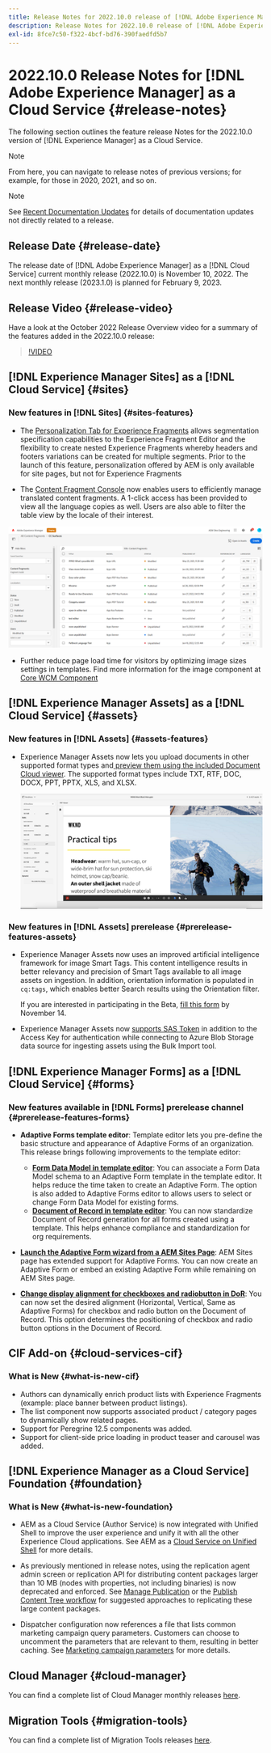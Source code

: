 ```yaml
---
title: Release Notes for 2022.10.0 release of [!DNL Adobe Experience Manager] as a Cloud Service.
description: Release Notes for 2022.10.0 release of [!DNL Adobe Experience Manager] as a Cloud Service.
exl-id: 8fce7c50-f322-4bcf-bd76-390faedfd5b7
---
```

# 2022.10.0 Release Notes for [!DNL Adobe Experience Manager] as a Cloud Service {#release-notes}

The following section outlines the feature release Notes for the 2022.10.0 version of [!DNL Experience Manager] as a Cloud Service.

>[!NOTE]
>
>From here, you can navigate to release notes of previous versions; for example, for those in 2020, 2021, and so on.

>[!NOTE]
>
>See [Recent Documentation Updates](https://experienceleague.adobe.com/docs/experience-manager-release-information/aem-release-updates/doc-updates/documentation-updates.html) for details of documentation updates not directly related to a release.

## Release Date {#release-date}

The release date of [!DNL Adobe Experience Manager] as a [!DNL Cloud Service] current monthly release (2022.10.0) is November 10, 2022. The next monthly release (2023.1.0) is planned for February 9, 2023.

## Release Video {#release-video}

Have a look at the October 2022 Release Overview video for a summary of the features added in the 2022.10.0 release:

>[!VIDEO](https://video.tv.adobe.com/v/3409801/?quality=12)

## [!DNL Experience Manager Sites] as a [!DNL Cloud Service] {#sites}


### New features in [!DNL Sites] {#sites-features}
 
* The [Personalization Tab for Experience Fragments](/help/sites-cloud/authoring/fundamentals/experience-fragments.md#personalization-experience-fragment) allows segmentation specification capabilities to the Experience Fragment Editor and the flexibility to create nested Experience Fragments whereby headers and footers variations can be created for multiple segments. Prior to the launch of this feature, personalization offered by AEM is only available for site pages, but not for Experience Fragments

* The [Content Fragment Console](/help/sites-cloud/administering/content-fragments/managing.md#content-fragments-console) now enables users to efficiently manage translated content fragments. A 1-click access has been provided to view all the language copies as well. Users are also able to filter the table view by the locale of their interest.

![Content Fragments Languages](/help/release-notes/assets/cfconsole-languages.png)

* Further reduce page load time for visitors by optimizing image sizes settings in templates. Find more information for the image component at [Core WCM Component](https://github.com/adobe/aem-core-wcm-components)

## [!DNL Experience Manager Assets] as a [!DNL Cloud Service] {#assets}

### New features in [!DNL Assets] {#assets-features}

* Experience Manager Assets now lets you upload documents in other supported format types and[ preview them using the included Document Cloud viewer](/help/assets/manage-pdf-documents.md). The supported format types include TXT, RTF, DOC, DOCX, PPT, PPTX, XLS, and XLSX.

  ![PDF rendition for other formats](/help/release-notes/assets/multi-page-other-formats.png)


### New features in [!DNL Assets] prerelease {#prerelease-features-assets}

* Experience Manager Assets now uses an improved artificial intelligence framework for image Smart Tags. This content intelligence results in better relevancy and precision of Smart Tags available to all image assets on ingestion. In addition, orientation information is populated in `cq:tags`, which enables better Search results using the Orientation filter.

   If you are interested in participating in the Beta, [fill this form](https://forms.office.com/pages/responsepage.aspx?id=Wht7-jR7h0OUrtLBeN7O4epXZrTVKKdJkUiHeolccf9UNEwyNEpHVEFaODdBNFZQSlFDREZQOVRRTy4u) by November 14.

* Experience Manager Assets now [supports SAS Token](/help/assets/add-assets.md#asset-bulk-ingestor) in addition to the Access Key for authentication while connecting to Azure Blob Storage data source for ingesting assets using the Bulk Import tool.

## [!DNL Experience Manager Forms] as a [!DNL Cloud Service] {#forms}

### New features available in [!DNL Forms] prerelease channel {#prerelease-features-forms}

* **Adaptive Forms template editor**: Template editor lets you pre-define the basic structure and appearance of Adaptive Forms of an organization. This release brings following improvements to the template editor:
  * **[Form Data Model in template editor](/help/forms/creating-adaptive-form.md#edit-form-model-properties-of-an-adaptive-form-edit-form-model)**: You can associate a Form Data Model schema to an Adaptive Form template in the template editor. It helps reduce the time taken to create an Adaptive Form. The option is also added to Adaptive Forms editor to allows users to select or change Form Data Model for existing forms.
  * **[Document of Record in template editor](/help/forms/generate-document-of-record-for-non-xfa-based-adaptive-forms.md#document-of-record-support-in-adaptive-form-editor-dor-support-in-adaptiveform)**: You can now standardize Document of Record generation for all forms created using a template. This helps enhance compliance and standardization for org requirements.

* **[Launch the Adaptive Form wizard from a AEM Sites Page](/help/forms/embed-adaptive-form-aem-sites.md)**: AEM Sites page has extended support for Adaptive Forms. You can now create an Adaptive Form or embed an existing Adaptive Form while remaining on AEM Sites page. 
* **[Change display alignment for checkboxes and radiobutton in DoR](/help/forms/generate-document-of-record-for-non-xfa-based-adaptive-forms.md#customize-the-branding-information-in-document-of-record-customize-the-branding-information-in-document-of-record)**: You can now set the desired alignment (Horizontal, Vertical, Same as Adaptive Forms) for checkbox and radio button on the Document of Record. This option determines the positioning of checkbox and radio button options in the Document of Record. 

## CIF Add-on {#cloud-services-cif}

### What is New {#what-is-new-cif}

* Authors can dynamically enrich product lists with Experience Fragments (example: place banner between product listings).
* The list component now supports associated product / category pages to dynamically show related pages.
* Support for Peregrine 12.5 components was added.
* Support for client-side price loading in product teaser and carousel was added.

## [!DNL Experience Manager as a Cloud Service] Foundation {#foundation}

### What is New {#what-is-new-foundation}

* AEM as a Cloud Service (Author Service) is now integrated with Unified Shell to improve the user experience and unify it with all the other Experience Cloud applications. See AEM as a [Cloud Service on Unified Shell](/help/overview/aem-cloud-service-on-unified-shell.md) for more details.

* As previously mentioned in release notes, using the replication agent admin screen or replication API for distributing content packages larger than 10 MB (nodes with properties, not including binaries) is now deprecated and enforced. See [Manage Publication](/help/operations/replication.md#manage-publication) or the [Publish Content Tree workflow](/help/operations/replication.md#publish-content-tree-workflow) for suggested approaches to replicating these large content packages.

* Dispatcher configuration now references a file that lists common marketing campaign query parameters. Customers can choose to uncomment the parameters that are relevant to them, resulting in better caching. See [Marketing campaign parameters](/help/implementing/dispatcher/caching.md#marketing-parameters) for more details.

## Cloud Manager {#cloud-manager}

You can find a complete list of Cloud Manager monthly releases [here](/help/implementing/cloud-manager/release-notes/current.md).

## Migration Tools {#migration-tools}

You can find a complete list of Migration Tools releases [here](/help/journey-migration/release-notes/release-notes-migration-tools-current.md).
